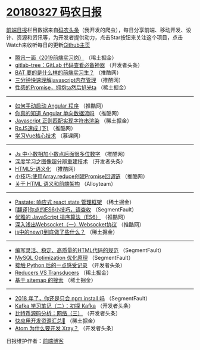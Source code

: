 # [20180327 码农日报](http://hao.caibaojian.com/date/2018/03/27)

[前端日报](http://caibaojian.com/c/news)栏目数据来自[码农头条](http://hao.caibaojian.com/)（我开发的爬虫），每日分享前端、移动开发、设计、资源和资讯等，为开发者提供动力，点击Star按钮来关注这个项目，点击Watch来收听每日的更新[Github主页](https://github.com/kujian/frontendDaily)
* [腾讯一面（2019前端实习岗）](http://hao.caibaojian.com/68602.html) （稀土掘金）
* [gitlab-tree：GitLab 代码查看必备神器](http://hao.caibaojian.com/68525.html) （开发者头条）
* [BAT 要的是什么样的前端实习生？](http://hao.caibaojian.com/68576.html) （推酷网）
* [三分钟快速理解javascript内存管理](http://hao.caibaojian.com/68578.html) （推酷网）
* [性感的Promise，拥抱ta然后扒光ta](http://hao.caibaojian.com/68614.html) （稀土掘金）

***
* [如何手动启动 Angular 程序](http://hao.caibaojian.com/68579.html) （推酷网）
* [你真的知道 Angular 单向数据流吗](http://hao.caibaojian.com/68571.html) （推酷网）
* [Javascript 正则匹配实现字符串渲染](http://hao.caibaojian.com/68615.html) （稀土掘金）
* [RxJS速成 (下)](http://hao.caibaojian.com/68569.html) （推酷网）
* [学习Vue核心技术](http://hao.caibaojian.com/68646.html) （慕课网）

***
* [Js 中小数相加小数点后面很多位数字](http://hao.caibaojian.com/68570.html) （推酷网）
* [深度学习之图像超分辨重建技术](http://hao.caibaojian.com/68539.html) （开发者头条）
* [HTML5-语义化](http://hao.caibaojian.com/68566.html) （推酷网）
* [小技巧:使用Array.reduce创建Promise回调链](http://hao.caibaojian.com/68568.html) （推酷网）
* [关于 HTML 语义和前端架构](http://hao.caibaojian.com/68597.html) （Alloyteam）

***
* [Pastate: 响应式 react state 管理框架](http://hao.caibaojian.com/68608.html) （稀土掘金）
* [[翻译]你点的ES6小技巧，请查收](http://hao.caibaojian.com/68515.html) （SegmentFault）
* [优雅的 JavaScript 排序算法（ES6）](http://hao.caibaojian.com/68573.html) （推酷网）
* [深入浅出Websocket（一）Websocket协议](http://hao.caibaojian.com/68577.html) （推酷网）
* [js中的new()到底做了些什么？](http://hao.caibaojian.com/68605.html) （稀土掘金）

***
* [编写灵活、稳定、高质量的HTML代码的规范](http://hao.caibaojian.com/68513.html) （SegmentFault）
* [MySQL Optimization 优化原理](http://hao.caibaojian.com/68514.html) （SegmentFault）
* [接触 Python 后的一点感受记录](http://hao.caibaojian.com/68527.html) （开发者头条）
* [Reducers VS Transducers](http://hao.caibaojian.com/68609.html) （稀土掘金）
* [基于 sitemap 的搜索](http://hao.caibaojian.com/68610.html) （稀土掘金）

***
* [2018 年了，你还是只会 npm install 吗](http://hao.caibaojian.com/68517.html) （SegmentFault）
* [Kafka 学习笔记（二）：初探 Kafka](http://hao.caibaojian.com/68529.html) （开发者头条）
* [比特币源码分析：网络（三）](http://hao.caibaojian.com/68540.html) （开发者头条）
* [快应用开发资源汇总💯](http://hao.caibaojian.com/68611.html) （稀土掘金）
* [Atom 为什么要开发 Xray？](http://hao.caibaojian.com/68530.html) （开发者头条）

日报维护作者：[前端博客](http://caibaojian.com/) 